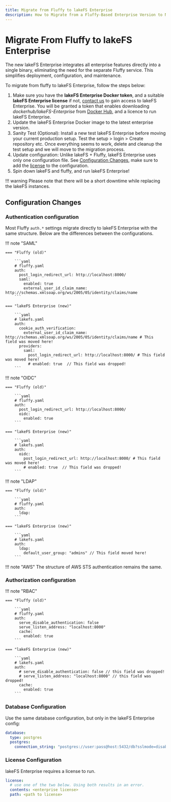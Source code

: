 ```yaml
---
title: Migrate from Fluffy to lakeFS Enterprise
description: How to Migrate from a Fluffy-Based Enterprise Version to New lakeFS Enterprise
---
```


# Migrate From Fluffy to lakeFS Enterprise

The new lakeFS Enterprise integrates all enterprise features directly into a single binary, eliminating the need for the separate Fluffy service. This simplifies deployment, configuration, and maintenance.

To migrate from fluffy to lakeFS Enterprise, follow the steps below:

1. Make sure you have the **lakeFS Enterprise Docker token**, and a suitable **lakeFS Enterprise license** if not, [contact us](https://lakefs.io/contact-sales/) to gain access to lakeFS Enterprise. You will be granted a token that enables downloading *dockerhub/lakeFS-Enterprise* from [Docker Hub](https://hub.docker.com/u/treeverse), and a licence to run lakeFS Enterprise.
1. Update the lakeFS Enterprise Docker image to the latest enterprise version.
1. Sanity Test (Optional): Install a new test lakeFS Enterprise before moving your current production setup. Test the setup > login > Create repository etc. Once everything seems to work, delete and cleanup the test setup and we will move to the migration process.
1. Update configuration: Unlike lakeFS + Fluffy, lakeFS Enterprise uses only one configuration file. See [Configuration Changes](#configuration-changes), make sure to add the [license](#license-configuration) to the configuration.
1. Spin down lakeFS and fluffy, and run lakeFS Enterprise!

!!! warning
    Please note that there will be a short downtime while replacing the lakeFS instances.

## Configuration Changes


### Authentication configuration

Most Fluffy `auth.*` settings migrate directly to lakeFS Enterprise with the same structure. Below are the differences between the configurations.


!!! note "SAML"
    
    === "Fluffy (old)"
        
        ```yaml
        # fluffy.yaml
        auth:
          post_login_redirect_url: http://localhost:8000/
          saml:
            enabled: true 
            external_user_id_claim_name: http://schemas.xmlsoap.org/ws/2005/05/identity/claims/name
        ```
    
    === "lakeFS Enterprise (new)"
     
        ```yaml
        # lakefs.yaml
        auth:
          cookie_auth_verification:
            external_user_id_claim_name: http://schemas.xmlsoap.org/ws/2005/05/identity/claims/name # This field was moved here!
          providers:
            saml:
			  post_login_redirect_url: http://localhost:8000/ # This field was moved here!
              # enabled: true  // This field was dropped! 
        ```


!!! note "OIDC"
   
    === "Fluffy (old)"
        
        ```yaml
        # fluffy.yaml
        auth:
          post_login_redirect_url: http://localhost:8000/
          oidc:
            enabled: true
        ```
    
    === "lakeFS Enterprise (new)"
        
        ```yaml
        # lakefs.yaml
        auth:
          oidc:
            post_login_redirect_url: http://localhost:8000/ # This field was moved here!
            # enabled: true  // This field was dropped! 
        ```


!!! note "LDAP"
   
    === "Fluffy (old)"
        
        ```yaml
        # fluffy.yaml
        auth:
          ldap:
        ```
    
    === "lakeFS Enterprise (new)"
        
        ```yaml
        # lakefs.yaml
        auth:
		  ldap:
            default_user_group: "admins" // This field moved here!
        ```

!!! note "AWS"
    The structure of AWS STS authentication remains the same.

### Authorization configuration

!!! note "RBAC"
   
    === "Fluffy (old)"
        
        ```yaml
        # fluffy.yaml
        auth:
          serve_disable_authentication: false
          serve_listen_address: "localhost:8000"
		  cache:
			enabled: true
        ```
    
    === "lakeFS Enterprise (new)"
        
        ```yaml
        # lakefs.yaml
        auth:
          # serve_disable_authentication: false // this field was dropped!
          # serve_listen_address: "localhost:8000" // this field was dropped!
		  cache:
			enabled: true
        ```

### Database Configuration

Use the same database configuration, but only in the lakeFS Enterprise config:

```yaml
database:
  type: postgres
  postgres:
    connection_string: "postgres://user:pass@host:5432/db?sslmode=disable"
```

### License Configuration 

lakeFS Enterprise requires a license to run. 

```yaml
license:
  # use one of the two below. Using both results in an error.
  contents: <enterprise license>
  path: <path to license>
```